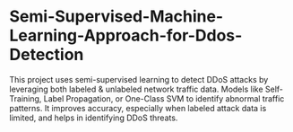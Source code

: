 # Semi-Supervised-Machine-Learning-Approach-for-Ddos-Detection
This project uses semi-supervised learning to detect DDoS attacks by leveraging both labeled &amp; unlabeled network traffic data. Models like Self-Training, Label Propagation, or One-Class SVM to identify abnormal traffic patterns. It improves accuracy, especially when labeled attack data is limited, and helps in identifying DDoS threats.
